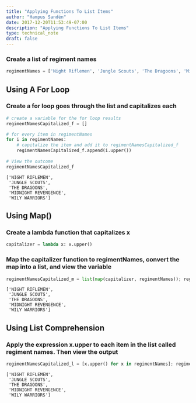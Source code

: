 ```yaml
---
title: "Applying Functions To List Items"
author: "Hampus Sandén"
date: 2017-12-20T11:53:49-07:00
description: "Applying Functions To List Items"
type: technical_note
draft: false
---
```

### Create a list of regiment names


```python
regimentNames = ['Night Riflemen', 'Jungle Scouts', 'The Dragoons', 'Midnight Revengence', 'Wily Warriors']
```

## Using A For Loop

### Create a for loop goes through the list and capitalizes each


```python
# create a variable for the for loop results
regimentNamesCapitalized_f = []

# for every item in regimentNames
for i in regimentNames:
    # capitalize the item and add it to regimentNamesCapitalized_f
    regimentNamesCapitalized_f.append(i.upper())
    
# View the outcome
regimentNamesCapitalized_f
```

    
        



    ['NIGHT RIFLEMEN',
     'JUNGLE SCOUTS',
     'THE DRAGOONS',
     'MIDNIGHT REVENGENCE',
     'WILY WARRIORS']



    

## Using Map()

### Create a lambda function that capitalizes x


```python
capitalizer = lambda x: x.upper()
```

### Map the capitalizer function to regimentNames, convert the map into a list, and view the variable


```python
regimentNamesCapitalized_m = list(map(capitalizer, regimentNames)); regimentNamesCapitalized_m
```

    
        



    ['NIGHT RIFLEMEN',
     'JUNGLE SCOUTS',
     'THE DRAGOONS',
     'MIDNIGHT REVENGENCE',
     'WILY WARRIORS']



    

## Using List Comprehension

### Apply the expression x.upper to each item in the list called regiment names. Then view the output


```python
regimentNamesCapitalized_l = [x.upper() for x in regimentNames]; regimentNamesCapitalized_l
```

    
        



    ['NIGHT RIFLEMEN',
     'JUNGLE SCOUTS',
     'THE DRAGOONS',
     'MIDNIGHT REVENGENCE',
     'WILY WARRIORS']



    
